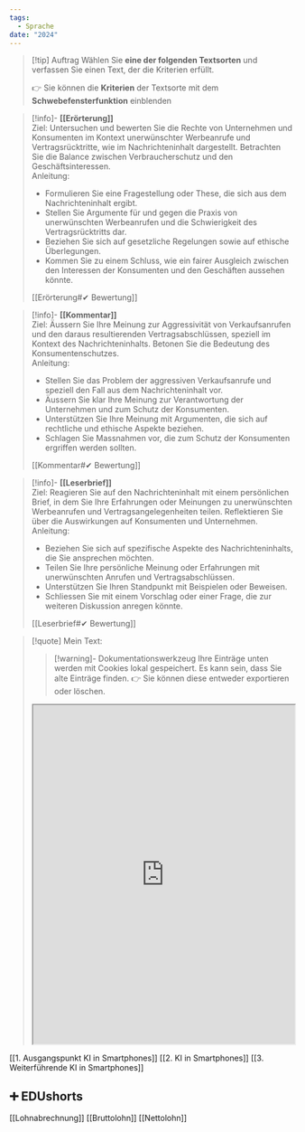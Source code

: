 ```yaml
---
tags:
  - Sprache
date: "2024"
---
```


>[!tip] Auftrag
>Wählen Sie **eine der folgenden Textsorten** und verfassen Sie einen Text, der die Kriterien erfüllt.
>
>👉 Sie können die **Kriterien** der Textsorte mit dem **Schwebefensterfunktion** einblenden

>[!info]- **[[Erörterung]]**  
>Ziel: Untersuchen und bewerten Sie die Rechte von Unternehmen und Konsumenten im Kontext unerwünschter Werbeanrufe und Vertragsrücktritte, wie im Nachrichteninhalt dargestellt. Betrachten Sie die Balance zwischen Verbraucherschutz und den Geschäftsinteressen.  
>Anleitung:  
>- Formulieren Sie eine Fragestellung oder These, die sich aus dem Nachrichteninhalt ergibt.  
>- Stellen Sie Argumente für und gegen die Praxis von unerwünschten Werbeanrufen und die Schwierigkeit des Vertragsrücktritts dar.  
>- Beziehen Sie sich auf gesetzliche Regelungen sowie auf ethische Überlegungen.  
>- Kommen Sie zu einem Schluss, wie ein fairer Ausgleich zwischen den Interessen der Konsumenten und den Geschäften aussehen könnte.  
>
>[[Erörterung#✔ Bewertung]]

>[!info]- **[[Kommentar]]**  
>Ziel: Äussern Sie Ihre Meinung zur Aggressivität von Verkaufsanrufen und den daraus resultierenden Vertragsabschlüssen, speziell im Kontext des Nachrichteninhalts. Betonen Sie die Bedeutung des Konsumentenschutzes.  
>Anleitung:  
>- Stellen Sie das Problem der aggressiven Verkaufsanrufe und speziell den Fall aus dem Nachrichteninhalt vor.  
>- Äussern Sie klar Ihre Meinung zur Verantwortung der Unternehmen und zum Schutz der Konsumenten.  
>- Unterstützen Sie Ihre Meinung mit Argumenten, die sich auf rechtliche und ethische Aspekte beziehen.  
>- Schlagen Sie Massnahmen vor, die zum Schutz der Konsumenten ergriffen werden sollten.  
>
>[[Kommentar#✔ Bewertung]]

>[!info]- **[[Leserbrief]]**  
>Ziel: Reagieren Sie auf den Nachrichteninhalt mit einem persönlichen Brief, in dem Sie Ihre Erfahrungen oder Meinungen zu unerwünschten Werbeanrufen und Vertragsangelegenheiten teilen. Reflektieren Sie über die Auswirkungen auf Konsumenten und Unternehmen.  
>Anleitung:  
>- Beziehen Sie sich auf spezifische Aspekte des Nachrichteninhalts, die Sie ansprechen möchten.  
>- Teilen Sie Ihre persönliche Meinung oder Erfahrungen mit unerwünschten Anrufen und Vertragsabschlüssen.  
>- Unterstützen Sie Ihren Standpunkt mit Beispielen oder Beweisen.  
>- Schliessen Sie mit einem Vorschlag oder einer Frage, die zur weiteren Diskussion anregen könnte.  
>
>[[Leserbrief#✔ Bewertung]]

   >[!quote] Mein Text:
>>[!warning]- Dokumentationswerkzeug 
>Ihre Einträge unten werden mit Cookies lokal gespeichert. Es kann sein, dass Sie alte Einträge finden. 
>👉 Sie können diese entweder exportieren oder löschen.
>
><iframe width="100%" height="600" src="https://app.Lumi.education/run/KWcs8f" allowfullscreen allow="geolocation *; autoplay; encrypted-media"></iframe>

[[1. Ausgangspunkt KI in Smartphones]]
[[2. KI in Smartphones]]
[[3. Weiterführende KI in Smartphones]]

## ➕ EDUshorts
[[Lohnabrechnung]]
[[Bruttolohn]]
[[Nettolohn]]